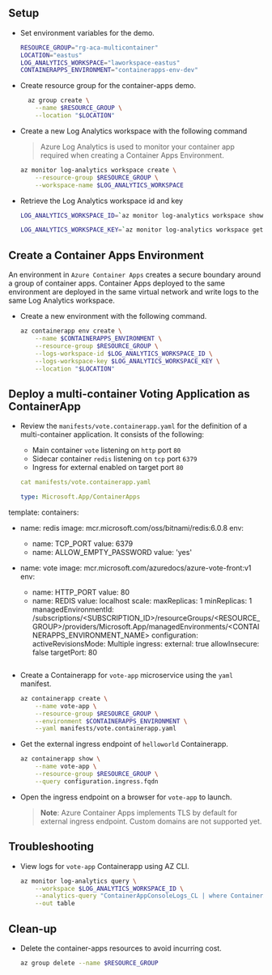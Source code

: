 ## Setup

- Set environment variables for the demo.

    ```sh
    RESOURCE_GROUP="rg-aca-multicontainer"
    LOCATION="eastus"
    LOG_ANALYTICS_WORKSPACE="laworkspace-eastus"
    CONTAINERAPPS_ENVIRONMENT="containerapps-env-dev"
    ```

- Create resource group for the container-apps demo.

    ```sh
      az group create \
        --name $RESOURCE_GROUP \
        --location "$LOCATION"
    ```

- Create a new Log Analytics workspace with the following command

    > Azure Log Analytics is used to monitor your container app required when creating a Container Apps Environment.

    ```sh
    az monitor log-analytics workspace create \
        --resource-group $RESOURCE_GROUP \
        --workspace-name $LOG_ANALYTICS_WORKSPACE
    ```

- Retrieve the Log Analytics workspace id and key

    ```sh
    LOG_ANALYTICS_WORKSPACE_ID=`az monitor log-analytics workspace show --query customerId -g $RESOURCE_GROUP -n $LOG_ANALYTICS_WORKSPACE --out tsv`

    LOG_ANALYTICS_WORKSPACE_KEY=`az monitor log-analytics workspace get-shared-keys --query primarySharedKey -g $RESOURCE_GROUP -n $LOG_ANALYTICS_WORKSPACE --out tsv`
    ```

## Create a Container Apps Environment

An environment in `Azure Container Apps` creates a secure boundary around a group of container apps. Container Apps deployed to the same environment are deployed in the same virtual network and write logs to the same Log Analytics workspace.

- Create a new environment with the following command.

    ```sh
    az containerapp env create \
        --name $CONTAINERAPPS_ENVIRONMENT \
        --resource-group $RESOURCE_GROUP \
        --logs-workspace-id $LOG_ANALYTICS_WORKSPACE_ID \
        --logs-workspace-key $LOG_ANALYTICS_WORKSPACE_KEY \
        --location "$LOCATION"
    ```


## Deploy a multi-container Voting Application as ContainerApp

- Review the `manifests/vote.containerapp.yaml` for the definition of a multi-container application. It consists of the following:
    - Main container `vote` listening on `http` port `80` 
    - Sidecar container `redis` listening on `tcp` port `6379`
    - Ingress for external enabled on target port `80`

    ```yaml
    cat manifests/vote.containerapp.yaml

    type: Microsoft.App/ContainerApps
template:
  containers:
  - name: redis
    image: mcr.microsoft.com/oss/bitnami/redis:6.0.8
    env:
    - name: TCP_PORT
      value: 6379
    - name: ALLOW_EMPTY_PASSWORD
      value: 'yes'
  - name: vote
    image: mcr.microsoft.com/azuredocs/azure-vote-front:v1
    env:
    - name: HTTP_PORT
      value: 80
    - name: REDIS
      value: localhost
  scale:
    maxReplicas: 1
    minReplicas: 1
managedEnvironmentId: /subscriptions/<SUBSCRIPTION_ID>/resourceGroups/<RESOURCE_GROUP>/providers/Microsoft.App/managedEnvironments/<CONTAINERAPPS_ENVIRONMENT_NAME> 
configuration:
  activeRevisionsMode: Multiple
  ingress:
    external: true
    allowInsecure: false
    targetPort: 80
    ```

- Create a Containerapp for `vote-app` microservice using the `yaml` manifest.

    ```sh
    az containerapp create \
        --name vote-app \
        --resource-group $RESOURCE_GROUP \
        --environment $CONTAINERAPPS_ENVIRONMENT \
        --yaml manifests/vote.containerapp.yaml
    ```

- Get the external ingress endpoint of `helloworld` Containerapp.

    ```sh
    az containerapp show \
        --name vote-app \
        --resource-group $RESOURCE_GROUP \
        --query configuration.ingress.fqdn
    ```

- Open the ingress endpoint on a browser for `vote-app` to launch. 

    > **Note**: Azure Container Apps implements TLS by default for external ingress endpoint. Custom domains are not supported yet.

## Troubleshooting

- View logs for `vote-app` Containerapp using AZ CLI.

    ```sh
    az monitor log-analytics query \
        --workspace $LOG_ANALYTICS_WORKSPACE_ID \
        --analytics-query "ContainerAppConsoleLogs_CL | where ContainerAppName_s == 'vote-app' and TimeGenerated > ago(30m) | project ContainerAppName_s, Log_s, TimeGenerated | take 100 | order by TimeGenerated desc" \
        --out table
    ```

## Clean-up

- Delete the container-apps resources to avoid incurring cost.

    ```sh
    az group delete --name $RESOURCE_GROUP
    ```
